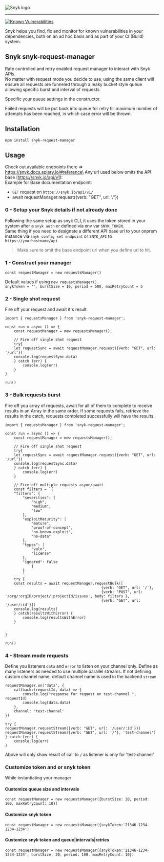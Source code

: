 ![Snyk logo](https://snyk.io/style/asset/logo/snyk-print.svg)

***

[![Known Vulnerabilities](https://snyk.io/test/github/snyk-tech-services/snyk-request-manager/badge.svg)](https://snyk.io/test/github/snyk-tech-services/snyk-request-manager)

Snyk helps you find, fix and monitor for known vulnerabilities in your dependencies, both on an ad hoc basis and as part of your CI (Build) system.

## Snyk snyk-request-manager
Rate controlled and retry enabled request manager to interact with Snyk APIs.\
No matter with request mode you decide to use, using the same client will ensure all requests are funneled through a leaky bucket style queue allowing specific burst and interval of requests.

Specific your queue settings in the constructor.

Failed requests will be put back into queue for retry till maximum number of attempts has been reached, in which case error will be thrown.

## Installation
`npm install snyk-request-manager`

## Usage

Check out available endpoints there => https://snyk.docs.apiary.io/#reference\
Any url used below omits the API base (https://snyk.io/api/v1):\
Example for Base documentation endpoint:
* `GET` request on `https://snyk.io/api/v1/`
* await requestManager.request({verb: "GET", url: '/'})

### 0 - Setup your Snyk details if not already done
Following the same setup as snyk CLI, it uses the token stored in your system after a `snyk auth` or defined via env var `SNYK_TOKEN`.
\
Same thing if you need to designate a different API base url to your onprem instance via `snyk config set endpoint` or `SNYK_API` to `https://yourhostname/api`

>Make sure to omit the base endpoint url when you define url to hit.

### 1 - Construct your manager


    const requestManager = new requestsManager()

Default values if using `new requestsManager()`\
    `snykToken = '', burstSize = 10, period = 500, maxRetryCount = 5`



### 2 - Single shot request
Fire off your request and await it's result.

    import { requestsManager } from 'snyk-request-manager';

    const run = async () => {
        const requestManager = new requestsManager();

        // Fire off single shot request
        try{
        let requestSync = await requestManager.request({verb: "GET", url: '/url'})
        console.log(requestSync.data)
        } catch (err) {
            console.log(err)
        }
    }

    run()


### 3 - Bulk requests burst
Fire off you array of requests, await for all of them to complete to receive results in an Array in the same order.
If some requests fails, retrieve the results in the catch, requests completed successfully will have the results.

    import { requestsManager } from 'snyk-request-manager';

    const run = async () => {
        const requestManager = new requestsManager();

        // Fire off single shot request
        try{
        let requestSync = await requestManager.request({verb: "GET", url: '/url'})
        console.log(requestSync.data)
        } catch (err) {
            console.log(err)
        }

        // Fire off multiple requests async/await
        const filters = `{
        "filters": {
            "severities": [
                "high",
                "medium",
                "low"
            ],
            "exploitMaturity": [
                "mature",
                "proof-of-concept",
                "no-known-exploit",
                "no-data"
            ],
            "types": [
                "vuln",
                "license"
            ],
            "ignored": false
                }
            }
            `
        try {
        const results = await requestManager.requestBulk([
                                                {verb: "GET", url: '/'},
                                                {verb: "POST", url: '/org/:orgID/project/:projectId/issues', body: filters },
                                                {verb: "GET", url: '/user/:id'}])
        console.log(results)
        } catch(resultsWithError) {
            console.log(resultsWithError)
        }


    }

    run()



### 4 - Stream mode requests

Define you listeners `data` and `error` to listen on your channel only.
Define as many listeners as needed to use multiple parallel streams.
If not defining custom channel name, default channel name is used in the backend `stream`


    requestManager.on('data', {
        callback:(requestId, data) => {
            console.log("response for request on test-channel ", requestId)
            console.log(data.data)
        },
        channel: 'test-channel'
    })

    try {
    requestManager.requestStream({verb: "GET", url: '/user/:id'}))
    requestManager.requestStream({verb: "GET", url: '/'}, 'test-channel')
    } catch (err) {
        console.log(err)
    }


Above will only show result of call to `/` as listener is only for 'test-channel'


### Customize token and or snyk token
While instantiating your manager

#### Customize queue size and intervals
```
const requestManager = new requestsManager({burstSize: 20, period: 100, maxRetryCount: 10})
```

#### Customize snyk token
```
const requestManager = new requestsManager({snykToken:'21346-1234-1234-1234')
```

#### Customize snyk token and queue|intervals|retries
```
const requestManager = new requestsManager({snykToken:'21346-1234-1234-1234', burstSize: 20, period: 100, maxRetryCount: 10})
```